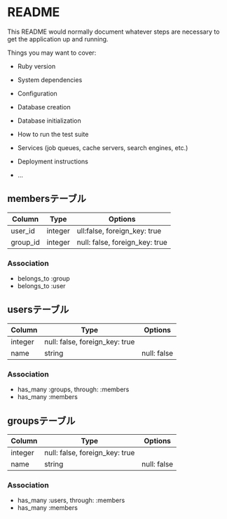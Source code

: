 # README

This README would normally document whatever steps are necessary to get the
application up and running.

Things you may want to cover:

* Ruby version

* System dependencies

* Configuration

* Database creation

* Database initialization

* How to run the test suite

* Services (job queues, cache servers, search engines, etc.)

* Deployment instructions

* ...

## membersテーブル

|Column|Type|Options|
|------|----|-------|
|user_id|integer|ull:false, foreign_key: true|
|group_id|integer|null: false, foreign_key: true|

### Association
- belongs_to :group
- belongs_to :user

## usersテーブル

|Column|Type|Options|
|------|----|-------|
|integer|null: false, foreign_key: true|
|name|string|null: false|

### Association
- has_many :groups, through: :members
- has_many :members

## groupsテーブル

|Column|Type|Options|
|------|----|-------|
|integer|null: false, foreign_key: true|
|name|string|null: false|

### Association
- has_many :users, through: :members
- has_many :members